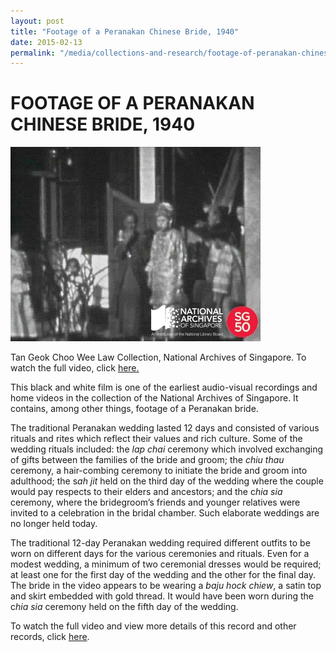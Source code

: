 ```yaml
---
layout: post
title: "Footage of a Peranakan Chinese Bride, 1940"
date: 2015-02-13
permalink: "/media/collections-and-research/footage-of-peranakan-chinese-bride"
---
```


<iframe id="pxcelframe" src="//t.sharethis.com/a/t_.htm?ver=0.345.16984&amp;cid=c010#rnd=1577951894838&amp;cid=c010&amp;dmn=www.nas.gov.sg&amp;tt=t.dhj&amp;dhjLcy=71&amp;lbl=pxcel&amp;flbl=pxcel&amp;ll=d&amp;ver=0.345.16984&amp;ell=d&amp;cck=__stid&amp;pn=%2Fblogs%2Farchivistpick%2Ffootage-of-a-peranakan-chinese-bride-1940%2F&amp;qs=na&amp;rdn=www.nas.gov.sg&amp;rpn=%2Fblogs%2Farchivistpick%2F2015%2F02%2F&amp;rqs=na&amp;cc=SG&amp;cont=AS&amp;ipaddr=" style="display: none;"></iframe>

# FOOTAGE OF A PERANAKAN CHINESE BRIDE, 1940

![Tan Geok Choo Wee Law Collection, National Archives of Singapore. To watch the full video, click  here. ](../../../images/blogs/2015-02-13-L.jpg)

Tan Geok Choo Wee Law Collection, National Archives of Singapore. To watch the full video, click [ here. ](http://www.nas.gov.sg/archivesonline/audiovisual_records/record-details/6793a637-1164-11e3-83d5-0050568939ad)

This black and white film is one of the earliest audio-visual recordings and home videos in the collection of the National Archives of Singapore.  It contains, among other things, footage of a Peranakan bride.

The traditional Peranakan wedding lasted 12 days and consisted of various rituals and rites which reflect their values and rich culture. Some of the wedding rituals included: the *lap chai* ceremony which involved exchanging of gifts between the families of the bride and groom; the *chiu thau* ceremony, a hair-combing ceremony to initiate the bride and groom into adulthood; the s*ah jit* held on the third day of the wedding where the couple would pay respects to their elders and ancestors; and the c*hia sia* ceremony, where the bridegroom’s friends and younger relatives were invited to a celebration in the bridal chamber. Such elaborate weddings are no longer held today.

The traditional 12-day Peranakan wedding required different outfits to be worn on different days for the various ceremonies and rituals. Even for a modest wedding, a minimum of two ceremonial dresses would be required; at least one for the first day of the wedding and the other for the final day. The bride in the video appears to be wearing a *baju hock chiew*, a satin top and skirt embedded with gold thread. It would have been worn during the c*hia sia* ceremony held on the fifth day of the wedding.

To watch the full video and view more details of this record and other records, click [here](http://www.nas.gov.sg/archivesonline/audiovisual_records/record-details/6793a637-1164-11e3-83d5-0050568939ad).